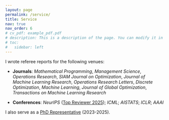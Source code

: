 ```yaml
---
layout: page
permalink: /service/
title: Service 
nav: true
nav_order: 6
# cv_pdf: example_pdf.pdf
# description: This is a description of the page. You can modify it in '_pages/cv.md'. You can also change or remove the top pdf download button.
# toc:
#   sidebar: left
---
```


I wrote referee reports for the following venues:

- **Journals**: *Mathematical Programming*, *Management Science*, *Operations Research*, *SIAM Journal on Optimization*, *Journal of Machine Learning Research*, *Operations Research Letters*, *Discrete Optimization*, *Machine Learning*, *Journal of Global Optimization*, *Transactions on Machine Learning Research*

- **Conferences**: *NeurIPS* ([Top Reviewer 2025](https://neurips.cc/Conferences/2025/ProgramCommittee#top-reviewer)); *ICML*; *AISTATS*; *ICLR*; *AAAI*

I also serve as a [PhD Representative](https://www.epfl.ch/education/phd/edmt-management-of-technology/edmt-thesis-directors-committee-phd-student-representatives/#doctoral-program-committee) (2023-2025).
